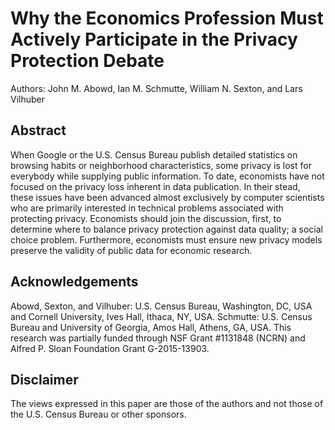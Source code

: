 # Why the Economics Profession Must Actively Participate in the Privacy Protection Debate

Authors: John M. Abowd, Ian M. Schmutte, William N. Sexton, and Lars Vilhuber

## Abstract
When Google or the U.S. Census Bureau publish detailed statistics on browsing habits or neighborhood characteristics, some privacy is lost for everybody while supplying public information. To date, economists have not focused on  the privacy loss inherent in data publication. In their stead, these issues have been advanced almost exclusively by computer scientists who are primarily interested in technical problems associated with  protecting privacy.  Economists should join the discussion, first, to determine where to balance privacy protection against data quality; a social choice problem. Furthermore, economists must ensure new privacy models preserve the validity of public data for economic research.

## Acknowledgements
Abowd, Sexton, and Vilhuber:  U.S. Census Bureau, Washington, DC, USA and Cornell University, Ives Hall, Ithaca, NY, USA. Schmutte: U.S. Census Bureau and University of Georgia, Amos Hall, Athens, GA, USA. This research was partially funded through NSF Grant #1131848 (NCRN) and Alfred P. Sloan Foundation Grant G-2015-13903.

## Disclaimer
The views expressed in this paper are those of the authors and not those of the U.S. Census Bureau or other sponsors.
